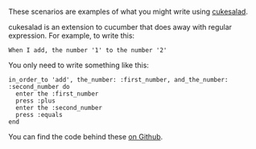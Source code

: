 These scenarios are examples of what you might write using [cukesalad](http://cukesalad.info).

cukesalad is an extension to cucumber that does away with regular expression. For example, to write this:

    When I add, the number '1' to the number '2'

You only need to write something like this:

    in_order_to 'add', the_number: :first_number, and_the_number: :second_number do
      enter the :first_number 
      press :plus
      enter the :second_number 
      press :equals
    end

You can find the code behind these [on Github](https://github.com/RiverGlide/CukeSalad/tree/master/Examples/Calculator).

